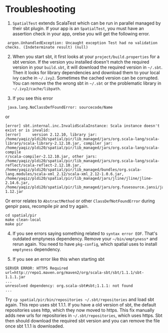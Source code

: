 # Troubleshooting

1. `SpatialTest` extends ScalaTest which can be run in parallel managed by their sbt plugin. If your app is an `SpatialTest`, you must have an assertion check in your app, orelse you will get the following error. 
```
 argon.UnhandledException: Uncaught exception Test had no validation checks. (Indeterminate result) (null)   
```

2. When you start sbt, it first looks at your `project/build.properties` for a sbt version. If the version you installed doesn't match the required version in your `build.sbt`, it will download the required version in `~/.sbt`. Then it looks for library dependencies and download them to your local ivy cache in `~/.ivy2`. Sometimes the cached version can be corrupted. You can remove the the wrong sbt in `~/.sbt` or the problematic library in `~/.ivy2/cache/libpath`. 

3. If you see this error
```
 java.lang.NoClassDefFoundError: sourcecode/Name 
```
or 
```
[error] sbt.internal.inc.InvalidScalaInstance: Scala instance doesn't exist or is invalid:                                                                               
[error]     version 2.12.10, library jar: /home/yaqiz/pldi20/spatial/pir/lib_managed/jars/org.scala-lang/scala-library/scala-library-2.12.10.jar, compiler jar: /home/yaqiz/pldi20/spatial/pir/lib_managed/jars/org.scala-lang/scala-compile
r/scala-compiler-2.12.10.jar, other jars: /home/yaqiz/pldi20/spatial/pir/lib_managed/jars/org.scala-lang/scala-reflect/scala-reflect-2.12.10.jar, /home/yaqiz/pldi20/spatial/pir/lib_managed/bundles/org.scala-lang.modules/scala-xml_2.12/scala-xml_2.12-1.0.6.jar, /home/yaqiz/pldi20/spatial/pir/lib_managed/jars/jline/jline/jline-2.14.6.jar, /home/yaqiz/pldi20/spatial/pir/lib_managed/jars/org.fusesource.jansi/jansi/jansi-1.12.jar
```
Or error relates to `AbstractMethod` or other `ClassDefNotFoundError` during genpir pass, recompile pir and try again. 
```
cd spatial/pir
make clean-local
make pir
```

4. If you see errors saying something related to `syntax error EOF`. That's outdated emptyness dependency. Remove your `~/bin/emptyness*` and rerun again. You need to have `pkg-config`, which spatial uses to install `emptyness` dependency.

5. If you see an error like this when starting sbt
```
SERVER ERROR: HTTPS Required url=http://repo1.maven.org/maven2/org/scala-sbt/sbt/1.1.1/sbt-1.1.1.jar
...
unresolved dependency: org.scala-sbt#sbt;1.1.1: not found
...
```
Try `cp spatial/pir/bin/repositories ~/.sbt/repositories` and load sbt again. 
This repo uses sbt 1.1.1. If you have a old version of sbt, the default repositories uses http, which they now moved to https. This fix manually adds new urls for repositories in `~/.sbt/repositories`, which uses https. 
Sbt then should download the required sbt version and you can remove the file once sbt 1.1.1 is downloaded. 
